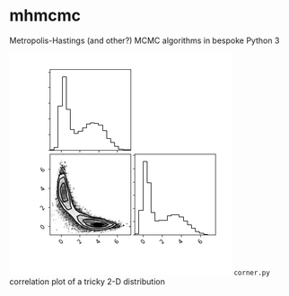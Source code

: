 # mhmcmc
Metropolis-Hastings (and other?) MCMC algorithms in bespoke Python 3

![Corner correlation plot](nana-corner.png)
`corner.py` correlation plot of a tricky 2-D distribution


